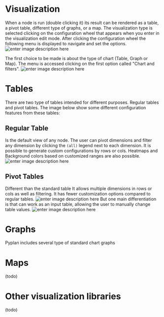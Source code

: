 # Visualization
When a node is run (double clicking it) its result can be rendered as a table, a pivot table, different type of graphs, or a map.
The visualization type is selected clicking on the configuration wheel that appears when you enter in the visualization edit mode. After clicking the configuration wheel the following menu is displayed to navigate and set the options.
![enter image description here](http://img.pyplan.org/viz-edit2.png)

The first choice to be made is about the type of chart (Table, Graph or Map). The menu is accessed clicking on the first option called "Chart and filters".
![enter image description here](http://img.pyplan.org/viz-viz-type1.png)


# Tables
There are two type of tables intended for different purposes. Regular tables and pivot tables.
The image below show some different configuration features from these tables:


## Regular Table
Is the default view of any node. The user can pivot dimensions and filter any dimension by clicking the `(all)` legend next to each dimension.
It is possible to generate custom configurations by rows or cols. Heatmaps and Background colors based on customized ranges are also possible.
 ![enter image description here](http://img.pyplan.org/viz-table-standard.png)
 
## Pivot Tables
Different than the standard table It allows multiple dimensions in rows or cols as well as filtering.
It has fewer customization options compared to regular tables.
![enter image description here](http://img.pyplan.org/viz-tables-dif1.png)
But one main differentiation is that can work as an input table, allowing the user to manually change table values.
![enter image description here](http://img.pyplan.org/viz-edit-table.png)
# Graphs
Pyplan includes several type of standard chart graphs
# Maps
(todo)
# Other visualization libraries
(todo)


<!--stackedit_data:
eyJoaXN0b3J5IjpbMTk0ODk3NTk4MSwxMTU1MDkxMzcxLC0xMD
k1NTc3MTUyLDExOTYwNjU3MjEsLTI4MjkzOTQ2MiwzMzE1NzU5
NDksNjc1MzY4NTMsMTYxMTY2Mzk0NywtMTY2NjI1Njc5MiwxOT
U0NTYxNTQzLDEyNTk4MjEzMDAsMTc3NDU2OTQ3MCwxNzQzMDIx
NjA0LC02ODA5MDUwODVdfQ==
-->